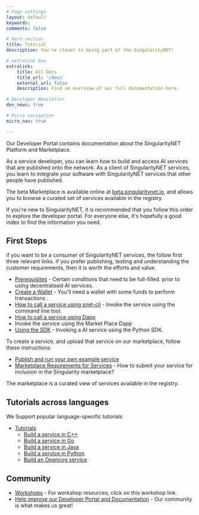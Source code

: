 ```yaml
---
# Page settings
layout: default
keywords:
comments: false

# Hero section
title: Tutorial
description: You're closer to being part of the SingularityNET!

# extralink box
extralink:
    title: All Docs
    title_url: '/docs'
    external_url: false
    description: Find an overview of our full documentation here.

# Developer Newsletter
dev_news: true

# Micro navigation
micro_nav: true

---
```


Our Developer Portal contains documentation about the SingularityNET Platform and Marketplace. 

As a service developer, you can learn how to build and access AI services that are published onto the network. As a client of SingularityNET services, you learn to integrate your software with SingularityNET services that other people have published.

The beta Marketplace is available online at [beta.singularitynet.io](http://beta.singularitynet.io), and allows you to browse a curated set of services available in the registry.

If you're new to SingularityNET, it is recommended that you follow this order to explore the developer portal. For everyone else, it's hopefully a good index to find the information you need.


## First Steps

if you want to be a consumer of SingularityNET services, the follow first three relevant links. if you prefer publishing, testing and understanding the customer requirements, then it is worth the efforts and value.
- [Prerequisites](/docs/ai-developers/setupguide) - Certain conditions that need to be full-filled. prior to using decentralised AI services.
- [Create a Wallet](/docs/ai-developers/create-a-wallet) - You'll need a wallet with some funds to perform transactions .
- [How to call a service using snet-cli](/docs/ai-developers/invoke-service-snet-cli) - Invoke the service using the command line tool.
- [How to call a service using Dapp](/docs/ai-developers/marketplace-service_invocation) 
- Invoke the service using the Market Place Dapp
- [Using the SDK](/docs/ai-developers/sdk-tutorial) - Invoking a AI service using the Python SDK.

To create a service, and upload that service on our marketplace, follow these instructions:

- [Publish and run your own example service](/tutorials/publish)
- [Marketplace Requirements for Services](/docs/ai-developers/marketplace) - How to submit your service for inclusion in the Singularity marketplace? 

The marketplace is a curated view of services available in the registry.

## Tutorials across languages

We Support popular language-specific tutorials

- [Tutorials](/tutorials)
   - [Build a service in C++](/tutorials/cpp)
   - [Build a service in Go](/tutorials/go)
   - [Build a service in Java](/tutorials/java)
   - [Build a service in Python](/tutorials/python)
   - [Build an Opencog service](/tutorials/opencog)


## Community

- [Workshops](/workshops) - For workshop resources, click on this workshop link.
- [Help improve our Developer Portal and Documentation](/docs/contribute) - Our community is what makes us great!